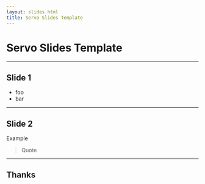 ```yaml
---
layout: slides.html
title: Servo Slides Template
---
```


<!-- .slide: class="cover" -->

# Servo Slides Template

-----

## Slide 1

* foo
* bar

-----

## Slide 2

Example

> Quote

-----

<!-- .slide: class="last" -->

## Thanks

